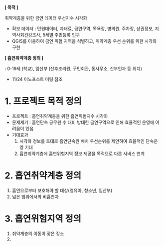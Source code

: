 **[ 목적 ]**

취약계층을 위한 금연 데이터 우선지수 시각화

- 확보 데이터 : 민원데이터, 과태료, 금연구역, 목욕장, 병의원, 주차장, 상권정보, 지역사회건강조사, 5세별 주민등록 인구
- QGIS를 이용하여 금연 위험 지역을 식별하고, 취약계층 우선 순위를 위한 시각화 구현



**[ 흡연취약계층 정의 ]**

: 0-19세 (학교), 임산부 (산후조리원, 구민회관, 동사무소, 산부인과 등 위치)

- 11/24 이노포스트 미팅 참조 


# 1. 프로젝트 목적 정의
- 프로젝트 : 흡연취약계층을 위한 흡연위험지수 시각화
- 문제제기 : 흡연단속 공무원 수 대비 방대한 금연구역으로 인해 효율적인 운영에 어려움이 있음
- 기대효과
  1. 시각화 정보를 토대로 흡연단속원 배치 우선순위를 제안하여 효율적인 단속운영 기대
  2. 흡연취약계층에 흡연위험지역 정보 제공을 목적으로 다른 서비스 연계

# 2. 흡연취약계층 정의
  1. 흡연으로부터 보호해야 할 대상(영유아, 청소년, 임산부)
  2. 넓은 범위에서의 비흡연자

# 3. 흡연위험지역 정의
  1. 취약계층의 이동이 잦은 장소
  2.   
